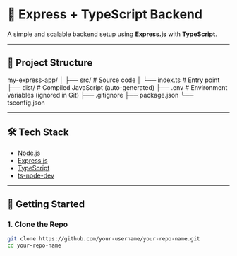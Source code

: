 # 🚀 Express + TypeScript Backend

A simple and scalable backend setup using **Express.js** with **TypeScript**.

---

## 📁 Project Structure

my-express-app/
│
├── src/ # Source code
│ └── index.ts # Entry point
├── dist/ # Compiled JavaScript (auto-generated)
├── .env # Environment variables (ignored in Git)
├── .gitignore
├── package.json
└── tsconfig.json


---

## 🛠️ Tech Stack

- [Node.js](https://nodejs.org/)
- [Express.js](https://expressjs.com/)
- [TypeScript](https://www.typescriptlang.org/)
- [ts-node-dev](https://github.com/wclr/ts-node-dev)

---

## 🚀 Getting Started

### 1. Clone the Repo
```bash
git clone https://github.com/your-username/your-repo-name.git
cd your-repo-name
